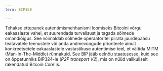 ```yaml
---
term: BIP150

---
```

Tehakse ettepanek autentimismehhanismi loomiseks Bitcoini võrgu eakaaslaste vahel, et suurendada turvalisust ja tagada sõlmede omandiõigus. See võimaldab sõlmede operaatoritel piirata juurdepääsu teatavatele teenustele või anda andmevoogude prioriteete ainult konkreetsetele eakaaslastele vastastikuse autentimise teel, et vältida MITM (Man-In-The-Middle) rünnakuid. See BIP jääb eelnõu staatusesse, kuid see on õppetunniks BIP324-le (*P2P transport V2*), mis on nüüd valikuliselt rakendatud Bitcoin Core'is.